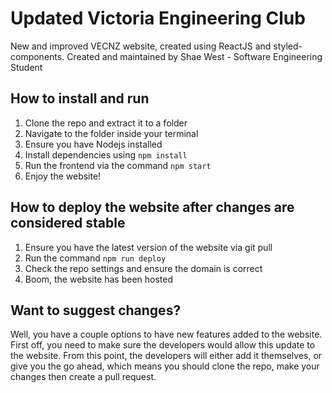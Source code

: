 # Updated Victoria Engineering Club 

New and improved VECNZ website, created using ReactJS and styled-components.
Created and maintained by Shae West - Software Engineering Student

## How to install and run

1. Clone the repo and extract it to a folder
2. Navigate to the folder inside your terminal
3. Ensure you have Nodejs installed
4. Install dependencies using `npm install`
5. Run the frontend via the command `npm start`
6. Enjoy the website!

## How to deploy the website after changes are considered stable

1. Ensure you have the latest version of the website via git pull
2. Run the command `npm run deploy`
3. Check the repo settings and ensure the domain is correct
4. Boom, the website has been hosted

## Want to suggest changes?

Well, you have a couple options to have new features added to the website.
First off, you need to make sure the developers would allow this update to the website.
From this point, the developers will either add it themselves, or give you the go ahead,
which means you should clone the repo, make your changes then create a pull request.